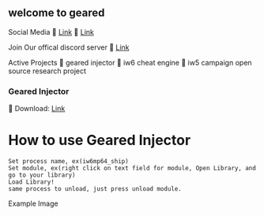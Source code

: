 

## welcome to geared


Social Media
 <devops> [Link](https://www.twitter.com/reviveddev)
 <reeko> [Link](https://www.twitter.com/mrreekotv)
  
Join Our offical discord server
 [Link](https://discord.gg/4uekthy)

Active Projects
 geared injector
 iw6 cheat engine
 iw5 campaign open source research project


### Geared Injector

 Download: [Link](https://drive.google.com/open?id=1ufHBrBoZKnTKUP9SPPxDELzGpis_nTKP)

# How to use Geared Injector
```
Set process name, ex(iw6mp64_ship)
Set module, ex(right click on text field for module, Open Library, and go to your library)
Load Library!
same process to unload, just press unload module.
```
Example Image
